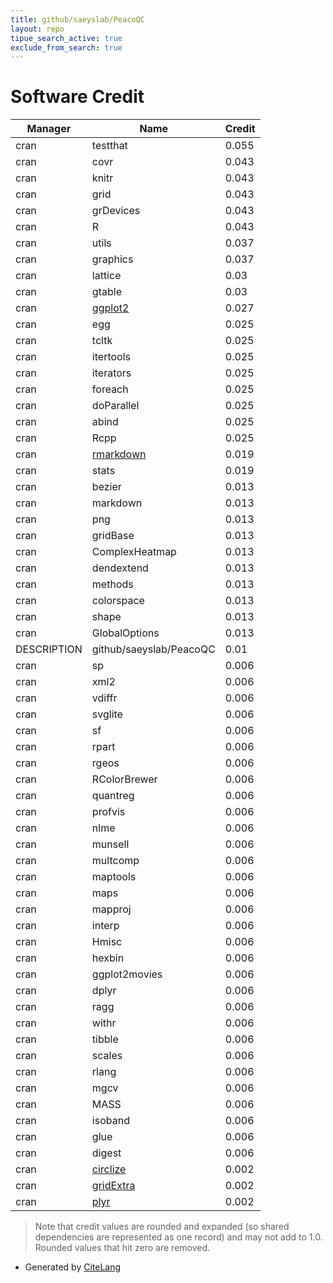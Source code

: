 ```yaml
---
title: github/saeyslab/PeacoQC
layout: repo
tipue_search_active: true
exclude_from_search: true
---
```

# Software Credit

|Manager|Name|Credit|
|-------|----|------|
|cran|testthat|0.055|
|cran|covr|0.043|
|cran|knitr|0.043|
|cran|grid|0.043|
|cran|grDevices|0.043|
|cran|R|0.043|
|cran|utils|0.037|
|cran|graphics|0.037|
|cran|lattice|0.03|
|cran|gtable|0.03|
|cran|[ggplot2](https://ggplot2.tidyverse.org)|0.027|
|cran|egg|0.025|
|cran|tcltk|0.025|
|cran|itertools|0.025|
|cran|iterators|0.025|
|cran|foreach|0.025|
|cran|doParallel|0.025|
|cran|abind|0.025|
|cran|Rcpp|0.025|
|cran|[rmarkdown](https://github.com/rstudio/rmarkdown)|0.019|
|cran|stats|0.019|
|cran|bezier|0.013|
|cran|markdown|0.013|
|cran|png|0.013|
|cran|gridBase|0.013|
|cran|ComplexHeatmap|0.013|
|cran|dendextend|0.013|
|cran|methods|0.013|
|cran|colorspace|0.013|
|cran|shape|0.013|
|cran|GlobalOptions|0.013|
|DESCRIPTION|github/saeyslab/PeacoQC|0.01|
|cran|sp|0.006|
|cran|xml2|0.006|
|cran|vdiffr|0.006|
|cran|svglite|0.006|
|cran|sf|0.006|
|cran|rpart|0.006|
|cran|rgeos|0.006|
|cran|RColorBrewer|0.006|
|cran|quantreg|0.006|
|cran|profvis|0.006|
|cran|nlme|0.006|
|cran|munsell|0.006|
|cran|multcomp|0.006|
|cran|maptools|0.006|
|cran|maps|0.006|
|cran|mapproj|0.006|
|cran|interp|0.006|
|cran|Hmisc|0.006|
|cran|hexbin|0.006|
|cran|ggplot2movies|0.006|
|cran|dplyr|0.006|
|cran|ragg|0.006|
|cran|withr|0.006|
|cran|tibble|0.006|
|cran|scales|0.006|
|cran|rlang|0.006|
|cran|mgcv|0.006|
|cran|MASS|0.006|
|cran|isoband|0.006|
|cran|glue|0.006|
|cran|digest|0.006|
|cran|[circlize](https://github.com/jokergoo/circlize)|0.002|
|cran|[gridExtra](https://github.com/baptiste/gridextra)|0.002|
|cran|[plyr](http://had.co.nz/plyr)|0.002|


> Note that credit values are rounded and expanded (so shared dependencies are represented as one record) and may not add to 1.0. Rounded values that hit zero are removed.


- Generated by [CiteLang](https://github.com/vsoch/citelang)
